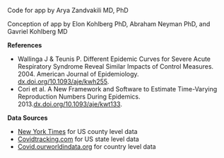 Code for app by Arya Zandvakili MD, PhD

Conception of app by Elon Kohlberg PhD, Abraham Neyman PhD, and Gavriel Kohlberg MD

**References**

* Wallinga J & Teunis P. Different Epidemic Curves for Severe Acute Respiratory Syndrome Reveal Similar Impacts of Control Measures. 2004. American Journal of Epidemiology. [dx.doi.org/10.1093/aje/kwh255](dx.doi.org/10.1093/aje/kwh255).
* Cori et al. A New Framework and Software to Estimate Time-Varying Reproduction Numbers During Epidemics. 2013.[dx.doi.org/10.1093/aje/kwt133](dx.doi.org/10.1093/aje/kwt133).

**Data Sources**

* [New York Times](https://github.com/nytimes/covid-19-data) for US county level data 
* [Covidtracking.com](Covidtracking.com) for US state level data
* [Covid.ourworldindata.org](Covid.ourworldindata.org) for country level data